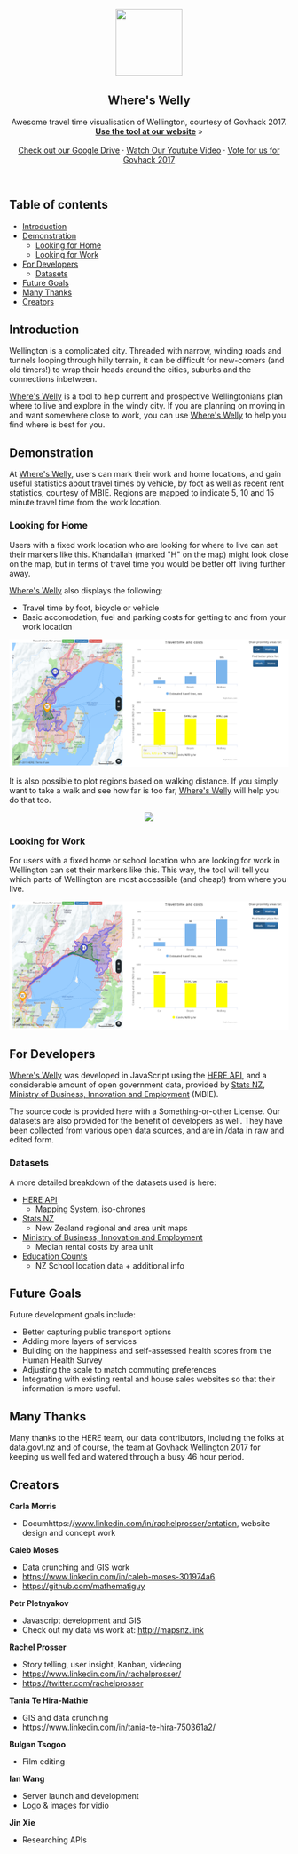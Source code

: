 <p align="center">
  <a href=https://drive.google.com/drive/u/2/folders/0B3SjqsAKahBWd2hpeVdxYUNIUTQ>
    <img src="https://raw.githubusercontent.com/whereswelly-govhack/wheres-welly/master/imgs/wswLogo_s.jpg" width=120 height=120>
  </a>
  <h2 align="center">Where's Welly</h2>
  <p align="center">
    Awesome travel time visualisation of Wellington, courtesy of Govhack 2017.
    <br>
    <a href="https://whereswelly-govhack.github.io/"><strong>Use the tool at our website</strong></a> &raquo;
    <br>
    <br>
    <a href="https://drive.google.com/drive/u/2/folders/0B3SjqsAKahBWd2hpeVdxYUNIUTQ">Check out our Google Drive</a>
    &middot;
    <a href="https://www.youtube.com/watch?v=JfIJpw-meoI">Watch Our Youtube Video</a>
    &middot;
    <a href="https://govhack.org.nz/wellington/">Vote for us for Govhack 2017</a>
  </p>
</p>

<br>


## Table of contents

- [Introduction](#introduction)
- [Demonstration](#demonstration)
  - [Looking for Home](#looking-for-home)
  - [Looking for Work](#looking-for-work)
- [For Developers](#for-developers)
  - [Datasets](#datasets)
- [Future Goals](#future-goals)
- [Many Thanks](#many-thanks)
- [Creators](#creators)

## Introduction
Wellington is a complicated city. Threaded with narrow, winding roads and tunnels looping through hilly terrain, it can be difficult for new-comers (and old timers!) to wrap their heads around the cities, suburbs and the connections inbetween.

[Where's Welly](http://mapsnz.link/index.php?id=19) is a tool to help current and prospective Wellingtonians plan where to live and explore in the windy city. If you are planning on moving in and want somewhere close to work, you can use [Where's Welly](http://mapsnz.link/index.php?id=19) to help you find where is best for you.

## Demonstration

At [Where's Welly](http://mapsnz.link/index.php?id=19), users can mark their work and home locations, and gain useful statistics about travel times by vehicle, by foot as well as recent rent statistics, courtesy of MBIE. Regions are mapped to indicate 5, 10 and 15 minute travel time from the work location.

### Looking for Home
Users with a fixed work location who are looking for where to live can set their markers like this. Khandallah (marked "H" on the map) might look close on the map, but in terms of travel time you would be better off living further away.

[Where's Welly](http://mapsnz.link/index.php?id=19) also displays the following:
- Travel time by foot, bicycle or vehicle
- Basic accomodation, fuel and parking costs for getting to and from your work location

![imagetitle](./imgs/khandallah.png?raw=true "Optional Title")

It is also possible to plot regions based on walking distance. If you simply want to take a walk and see how far is too far, [Where's Welly](http://mapsnz.link/index.php?id=19) will help you do that too.

<p align="center">
  <img src="https://raw.githubusercontent.com/whereswelly-govhack/wheres-welly/master/imgs/hataitai_small.png">
</p>

### Looking for Work
For users with a fixed home or school location who are looking for work in Wellington can set their markers like this. This way, the tool will tell you which parts of Wellington are most accessible (and cheap!) from where you live.

![imagetitle](./imgs/petone.png?raw=true "Optional Title")

## For Developers

[Where's Welly](http://mapsnz.link/index.php?id=19) was developed in JavaScript using the [HERE API](https://developer.here.com/), and a considerable amount of open government data, provided by [Stats NZ](https://stats.govt.nz), [Ministry of Business, Innovation and Employment](http://www.mbie.govt.nz/) (MBIE).

The source code is provided here with a Something-or-other License. Our datasets are also provided for the benefit of developers as well. They have been collected from various open data sources, and are in /data in raw and edited form.

### Datasets
A more detailed breakdown of the datasets used is here:
- [HERE API](https://developer.here.com/)
  - Mapping System, iso-chrones 
- [Stats NZ](http://m.stats.govt.nz/browse_for_stats/Maps_and_geography/Geographic-areas/digital-boundary-files.aspx)
  - New Zealand regional and area unit maps
- [Ministry of Business, Innovation and Employment](http://www.mbie.govt.nz/info-services/housing-property/sector-information-and-statistics/rental-bond-data)
  - Median rental costs by area unit
- [Education Counts](http://www.educationcounts.govt.nz/data-services/directories/list-of-nz-schools)
  - NZ School location data + additional info

## Future Goals
Future development goals include:
- Better capturing public transport options 
- Adding more layers of services
- Building on the happiness and self-assessed health scores from the Human Health Survey 
- Adjusting the scale to match commuting preferences
- Integrating with existing rental and house sales websites so that their information is more useful.

## Many Thanks
Many thanks to the HERE team, our data contributors, including the folks at data.govt.nz and of course, the team at Govhack Wellington 2017 for keeping us well fed and watered through a busy 46 hour period.

## Creators

**Carla Morris**
- Documhttps://www.linkedin.com/in/rachelprosser/entation, website design and concept work

**Caleb Moses**
- Data crunching and GIS work
- <https://www.linkedin.com/in/caleb-moses-301974a6>
- <https://github.com/mathematiguy>

**Petr Pletnyakov**
- Javascript development and GIS
- Check out my data vis work at: http://mapsnz.link

**Rachel Prosser**
- Story telling, user insight, Kanban, videoing
- https://www.linkedin.com/in/rachelprosser/
- https://twitter.com/rachelprosser

**Tania Te Hira-Mathie**
- GIS and data crunching
- https://www.linkedin.com/in/tania-te-hira-750361a2/

**Bulgan Tsogoo**
- Film editing

**Ian Wang**
- Server launch and development
- Logo & images for vidio

**Jin Xie**
- Researching APIs

